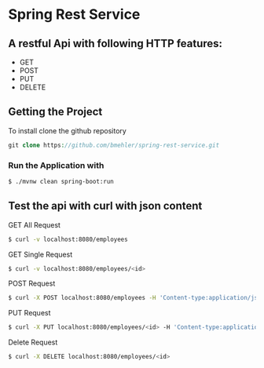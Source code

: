 # Spring Rest Service

## A restful Api with following HTTP features:
 - GET
 - POST
 - PUT
- DELETE

## Getting the Project

To install clone the github repository

```php
git clone https://github.com/bmehler/spring-rest-service.git
```

### Run the Application with
```bash
$ ./mvnw clean spring-boot:run
```

## Test the api with curl with json content

GET All Request
```bash
$ curl -v localhost:8080/employees
```
GET Single Request
```bash
$ curl -v localhost:8080/employees/<id>
```
POST Request
```bash
$ curl -X POST localhost:8080/employees -H 'Content-type:application/json' -d '{"name": "Samwise Gamgee", "role": "gardener"}'
````
PUT Request
```bash
$ curl -X PUT localhost:8080/employees/<id> -H 'Content-type:application/json' -d '{"name": "Samwise Gamgee", "role": "ring bearer"}'
```
Delete Request
```bash
$ curl -X DELETE localhost:8080/employees/<id>
```